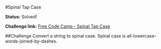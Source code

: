 #Spinal Tap Case

**Status:** Solved!

**Challenge link:** [Free Code Camp - Spinal Tap Case](https://www.freecodecamp.com/challenges/spinal-tap-case)

##Challenge
Convert a string to spinal case. Spinal case is all-lowercase-words-joined-by-dashes.
